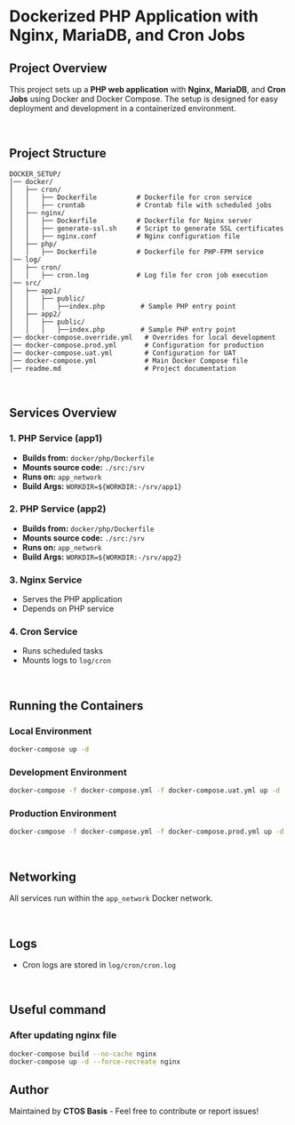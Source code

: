 # Dockerized PHP Application with Nginx, MariaDB, and Cron Jobs

## Project Overview
This project sets up a **PHP web application** with **Nginx, MariaDB**, and **Cron Jobs** using Docker and Docker Compose. The setup is designed for easy deployment and development in a containerized environment.

<br />

## Project Structure
```
DOCKER_SETUP/
│── docker/
│   ├── cron/
│   │   ├── Dockerfile          # Dockerfile for cron service
│   │   ├── crontab             # Crontab file with scheduled jobs
│   ├── nginx/
│   │   ├── Dockerfile          # Dockerfile for Nginx server
│   │   ├── generate-ssl.sh     # Script to generate SSL certificates
│   │   ├── nginx.conf          # Nginx configuration file
│   ├── php/
│   │   ├── Dockerfile          # Dockerfile for PHP-FPM service
│── log/
│   ├── cron/
│   │   ├── cron.log            # Log file for cron job execution
│── src/
│   ├── app1/
│   │   ├── public/
│   │   │   ├──index.php         # Sample PHP entry point
│   ├── app2/
│   │   ├── public/
│   │   │   ├──index.php         # Sample PHP entry point
│── docker-compose.override.yml   # Overrides for local development
│── docker-compose.prod.yml       # Configuration for production
│── docker-compose.uat.yml        # Configuration for UAT
│── docker-compose.yml            # Main Docker Compose file
│── readme.md                     # Project documentation
```
<br />

## Services Overview

### 1. PHP Service (app1)
- **Builds from:** `docker/php/Dockerfile`
- **Mounts source code:** `./src:/srv`
- **Runs on:** `app_network`
- **Build Args:** `WORKDIR=${WORKDIR:-/srv/app1}`

### 2. PHP Service (app2)
- **Builds from:** `docker/php/Dockerfile`
- **Mounts source code:** `./src:/srv`
- **Runs on:** `app_network`
- **Build Args:** `WORKDIR=${WORKDIR:-/srv/app2}`

### 3. Nginx Service
- Serves the PHP application
- Depends on PHP service

### 4. Cron Service
- Runs scheduled tasks
- Mounts logs to `log/cron`

<br />

## Running the Containers

### Local Environment
```sh
docker-compose up -d
```

### Development Environment
```sh
docker-compose -f docker-compose.yml -f docker-compose.uat.yml up -d
```

### Production Environment
```sh
docker-compose -f docker-compose.yml -f docker-compose.prod.yml up -d
```

<br />

## Networking
All services run within the `app_network` Docker network.

<br />

## Logs
- Cron logs are stored in `log/cron/cron.log`

<br />

## Useful command
### After updating nginx file
```sh
docker-compose build --no-cache nginx
docker-compose up -d --force-recreate nginx

```

## Author
Maintained by **CTOS Basis** - Feel free to contribute or report issues!

